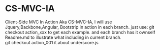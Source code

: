 # CS-MVC-IA
Client-Side MVC In Action Aka CS-MVC-IA, I will use Jquery,Backbone,Angular, Bootstrip in action in each branch.
just use:
git checkout action_xxx
to get each example.
and each branch has it ownself Readme.md to illustrate  what including in current branch.
<br/>
git checkout action_001
it about underscore.js

